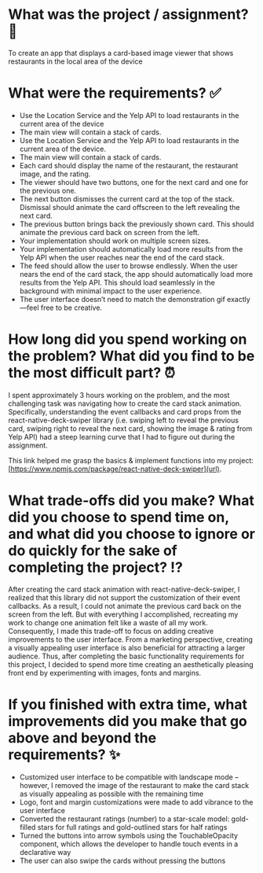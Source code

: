 # What was the project / assignment? 🚀
To create an app that displays a card-based image viewer that shows restaurants in the local area of the device

# What were the requirements? ✅
- Use the Location Service and the Yelp API to load restaurants in the current area of the device
- The main view will contain a stack of cards.
- Use the Location Service and the Yelp API to load restaurants in the current area of the device.
- The main view will contain a stack of cards.
- Each card should display the name of the restaurant, the restaurant image, and the rating.
- The viewer should have two buttons, one for the next card and one for the previous one.
- The next button dismisses the current card at the top of the stack. Dismissal should animate the card offscreen to the left revealing the next card.
- The previous button brings back the previously shown card. This should animate the previous card back on screen from the left.
- Your implementation should work on multiple screen sizes.
- Your implementation should automatically load more results from the Yelp API when the user reaches near the end of the card stack.
- The feed should allow the user to browse endlessly. When the user nears the end of the card stack, the app should automatically load more results from the Yelp API. This should load seamlessly in the background with minimal impact to the user experience.
- The user interface doesn’t need to match the demonstration gif exactly—feel free to be creative.

# How long did you spend working on the problem? What did you find to be the most difficult part? ⏰
I spent approximately 3 hours working on the problem, and the most challenging task was navigating how to create the card stack animation. Specifically, understanding the event callbacks and card props from the react-native-deck-swiper library (i.e. swiping left to reveal the previous card, swiping right to reveal the next card, showing the image & rating from Yelp API) had a steep learning curve that I had to figure out during the assignment.

This link helped me grasp the basics & implement functions into my project: [https://www.npmjs.com/package/react-native-deck-swiper](url). 

# What trade-offs did you make? What did you choose to spend time on, and what did you choose to ignore or do quickly for the sake of completing the project? ⁉️
After creating the card stack animation with react-native-deck-swiper, I realized that this library did not support the customization of their event callbacks. As a result, I could not animate the previous card back on the screen from the left. But with everything I accomplished, recreating my work to change one animation felt like a waste of all my work. Consequently, I made this trade-off to focus on adding creative improvements to the user interface. From a marketing perspective, creating a visually appealing user interface is also beneficial for attracting a larger audience. Thus, after completing the basic functionality requirements for this project, I decided to spend more time creating an aesthetically pleasing front end by experimenting with images, fonts and margins.

# If you finished with extra time, what improvements did you make that go above and beyond the requirements? ✨
- Customized user interface to be compatible with landscape mode – however, I removed the image of the restaurant to make the card stack as visually appealing as possible with the remaining time
- Logo, font and margin customizations were made to add vibrance to the user interface
- Converted the restaurant ratings (number) to a star-scale model: gold-filled stars for full ratings and gold-outlined stars for half ratings
- Turned the buttons into arrow symbols using the TouchableOpacity component, which allows the developer to handle touch events in a declarative way
- The user can also swipe the cards without pressing the buttons
